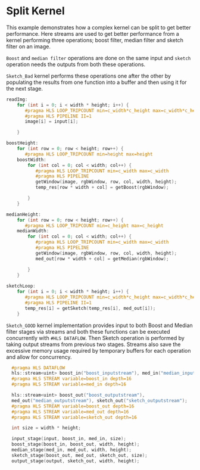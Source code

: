 Split Kernel
============

This example demonstrates how a complex kernel can be split to get better performance. Here streams are used to get better performance 
from a kernel performing three operations; boost filter, median filter and sketch filter  on an image.

 `Boost` and `median filter` operations are done on the same input and `sketch` operation needs the outputs from both these operations.

`Sketch_Bad` kernel performs these operations one after the other by populating the results from one function into a buffer and then
using it for the next stage.
```c++
readImg:
    for (int i = 0; i < width * height; i++) {
       #pragma HLS LOOP_TRIPCOUNT min=c_width*c_height max=c_width*c_height
       #pragma HLS PIPELINE II=1
       image[i] = input[i];

    }

boostHeight:
    for (int row = 0; row < height; row++) {
       #pragma HLS LOOP_TRIPCOUNT min=height max=height
    boostWidth:
        for (int col = 0; col < width; col++) {
           #pragma HLS LOOP_TRIPCOUNT min=c_width max=c_width
           #pragma HLS PIPELINE
           getWindow(image, rgbWindow, row, col, width, height);
           temp_res[row * width + col] = getBoost(rgbWindow);

        }
    }

medianHeight:
    for (int row = 0; row < height; row++) {
       #pragma HLS LOOP_TRIPCOUNT min=c_height max=c_height
    medianWidth:
        for (int col = 0; col < width; col++) {
           #pragma HLS LOOP_TRIPCOUNT min=c_width max=c_width
           #pragma HLS PIPELINE
           getWindow(image, rgbWindow, row, col, width, height);
           med_out[row * width + col] = getMedian(rgbWindow);

        }
    }
    
sketchLoop:
    for (int i = 0; i < width * height; i++) {
       #pragma HLS LOOP_TRIPCOUNT min=c_width*c_height max=c_width*c_height
       #pragma HLS PIPELINE II=1
       temp_res[i] = getSketch(temp_res[i], med_out[i]);
    }
```

`Sketch_GOOD` kernel implementation provides input to both Boost and Median filter stages via streams and both these functions can be
executed concurrently with `#HLS DATAFLOW`. Then Sketch operation is performed by taking output streams from previous two stages.
Streams also save the excessive memory usage required by temporary buffers for each operation and allow for concurrency.
```c++
  #pragma HLS DATAFLOW
  hls::stream<uint> boost_in("boost_inputstream"), med_in("median_inputstream");
  #pragma HLS STREAM variable=boost_in depth=16
  #pragma HLS STREAM variable=med_in depth=16

  hls::stream<uint> boost_out("boost_outputstream"),
  med_out("median_outputstream"), sketch_out("sketch_outputstream");
  #pragma HLS STREAM variable=boost_out depth=16
  #pragma HLS STREAM variable=med_out depth=16
  #pragma HLS STREAM variable=sketch_out depth=16

  int size = width * height;

  input_stage(input, boost_in, med_in, size);
  boost_stage(boost_in, boost_out, width, height);
  median_stage(med_in, med_out, width, height);
  sketch_stage(boost_out, med_out, sketch_out, size);
  output_stage(output, sketch_out, width, height);

```
